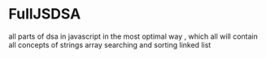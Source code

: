 # FullJSDSA
all parts of dsa in javascript in the most optimal way , which all will contain all concepts of strings array searching and sorting linked list 
